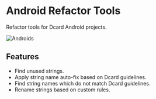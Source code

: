 # Android Refactor Tools

Refactor tools for Dcard Android projects.

![Androids](https://user-images.githubusercontent.com/3449834/97857620-fe7e5b80-1d38-11eb-9e01-b07f06e4a11c.png)

## Features

* Find unused strings.
* Apply string name auto-fix based on Dcard guidelines.
* Find string names which do not match Dcard guidelines.
* Rename strings based on custom rules.
